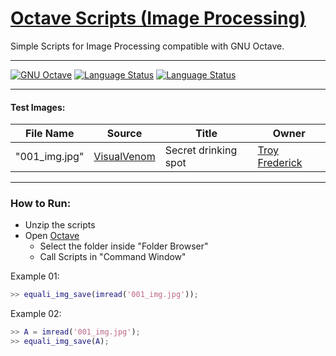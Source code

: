 # [Octave Scripts (Image Processing)](https://github.com/GabriOliv/octave-image-processing-general)

Simple Scripts for Image Processing compatible with GNU Octave.

---

[![GNU Octave](https://img.shields.io/badge/GNU%20Octave-5.2.0-blue)](https://www.gnu.org/software/octave/index)
[![Language Status](https://img.shields.io/badge/Language-pt--BR-success)](https://github.com/GabriOliv/octave-image-processing-general/blob/main/pt_br/README.md)
[![Language Status](https://img.shields.io/badge/Language-en-success)](https://github.com/GabriOliv/octave-image-processing-general/blob/main/README.md)

---

#### Test Images:

| File Name | Source | Title | Owner| 
| ------ | ------ | ------ | ------ |
| "001_img.jpg" | [VisualVenom](https://visual-venom.tumblr.com/post/87744938514/secret-drinking-spot) | Secret drinking spot | [Troy Frederick](https://www.flickr.com/people/130811727@N04/) |

---

### How to Run:

* Unzip the scripts
* Open [Octave](https://www.gnu.org/software/octave/index)
  * Select the folder inside "Folder Browser"
  * Call Scripts in "Command Window"

Example 01:
```matlab
>> equali_img_save(imread('001_img.jpg'));
```
Example 02:
```matlab
>> A = imread('001_img.jpg');
>> equali_img_save(A);
```
